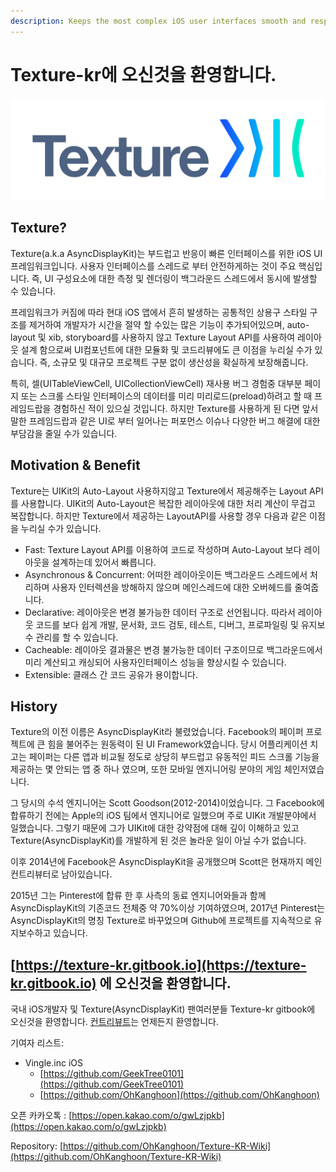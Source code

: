 ```yaml
---
description: Keeps the most complex iOS user interfaces smooth and responsive.
---
```


# Texture-kr에 오신것을 환영합니다.



![Built at Pinterest](.gitbook/assets/image%20%285%29.png)

## **Texture?**

Texture\(a.k.a AsyncDisplayKit\)는 부드럽고 반응이 빠른 인터페이스를 위한 iOS UI 프레임워크입니다. 사용자 인터페이스를 스레드로 부터 안전하게하는 것이 주요 핵심입니다. 즉, UI 구성요소에 대한 측정 및 렌더링이 백그라운드 스레드에서 동시에 발생할 수 있습니다.

프레임워크가 커짐에 따라 현대 iOS 앱에서 흔히 발생하는 공통적인 상용구 스타일 구조를 제거하여 개발자가 시간을 절약 할 수있는 많은 기능이 추가되어있으며, auto-layout 및 xib, storyboard를 사용하지 않고 Texture Layout API를 사용하여 레이아웃 설계 함으로써 UI컴포넌트에 대한 모듈화 및 코드리뷰에도 큰 이점을 누리실 수가 있습니다. 즉, 소규모 및 대규모 프로젝트 구분 없이 생산성을 확실하게 보장해줍니다.

 특히, 셀\(UITableViewCell, UICollectionViewCell\) 재사용 버그 경험중 대부분 페이지 또는 스크롤 스타일 인터페이스의 데이터를 미리 미리로드\(preload\)하려고 할 때 프레임드랍을 경험하신 적이 있으실 것입니다. 하지만 Texture를 사용하게 된 다면 앞서 말한 프레임드랍과 같은 UI로 부터 일어나는 퍼포먼스 이슈나 다양한 버그 해결에 대한 부담감을 줄일 수가 있습니다.

## Motivation & Benefit

Texture는 UIKit의 Auto-Layout 사용하지않고 Texture에서 제공해주는 Layout API를 사용합니다. UIKit의 Auto-Layout은 복잡한 레이아웃에 대한 처리 계산이 무겁고 복잡합니다. 하지만 Texture에서 제공하는 LayoutAPI를 사용할 경우 다음과 같은 이점을 누리실 수가 있습니다.

* Fast: Texture Layout API를 이용하여 코드로 작성하며 Auto-Layout 보다 레이아웃을 설계하는데 있어서 빠릅니다. 
* Asynchronous & Concurrent: 어떠한 레이아웃이든 백그라운드 스레드에서 처리하며 사용자 인터렉션을 방해하지 않으며 메인스레드에 대한 오버헤드를 줄여줍니다. 
* Declarative: 레이아웃은 변경 불가능한 데이터 구조로 선언됩니다. 따라서 레이아웃 코드를 보다 쉽게 ​​개발, 문서화, 코드 검토, 테스트, 디버그, 프로파일링 및 유지보수 관리를 할 수 ​​있습니다.
* Cacheable: 레이아웃 결과물은 변경 불가능한 데이터 구조이므로 백그라운드에서 미리 계산되고 캐싱되어 사용자인터페이스 성능을 향상시킬 수 있습니다.
* Extensible: 클래스 간 코드 공유가 용이합니다.

## History

Texture의 이전 이름은 AsyncDisplayKit라 불렸었습니다. Facebook의 페이퍼 프로젝트에 큰 힘을 불어주는 원동력이 된 UI  Framework였습니다. 당시 어플리케이션 치고는 페이퍼는 다른 앱과 비교될 정도로 상당히 부드럽고 유동적인 피드 스크롤 기능을 제공하는 몇 안되는 앱 중 하나 였으며, 또한 모바일 엔지니어링 분야의 게임 체인저였습니다. 

그 당시의 수석 엔지니어는 Scott Goodson\(2012-2014\)이었습니다. 그 Facebook에 합류하기 전에는 Apple의 iOS 팀에서 엔지니어로 일했으며 주로 UIKit 개발분야에서 일했습니다. 그렇기 때문에 그가 UIKit에 대한 강약점에 대해 깊이 이해하고 있고 Texture\(AsyncDisplayKit\)를 개발하게 된 것은 놀라운 일이 아닐 수가 없습니다.

이후 2014년에 Facebook은 AsyncDisplayKit을 공개했으며 Scott은 현재까지 메인 컨트리뷰터로 남아있습니다. 

2015년 그는 Pinterest에 합류 한 후 사측의 동료 엔지니어와들과 함께 AsyncDisplayKit의 기존코드 전체중 약 70%이상 기여하였으며, 2017년 Pinterest는 AsyncDisplayKit의 명칭 Texture로 바꾸었으며 Github에 프로젝트를 지속적으로 유지보수하고 있습니다.

## [https://texture-kr.gitbook.io](https://texture-kr.gitbook.io) 에 오신것을 환영합니다.

국내 iOS개발자 및 Texture\(AsyncDisplayKit\) 팬여러분들 Texture-kr gitbook에 오신것을 환영합니다. [컨트리뷰트](https://github.com/OhKanghoon/Texture-KR-Wiki)는 언제든지 환영합니다. 

기여자 리스트:

* Vingle.inc iOS
  * [https://github.com/GeekTree0101](https://github.com/GeekTree0101) 
  * [https://github.com/OhKanghoon](https://github.com/OhKanghoon)

오픈 카카오톡 : [https://open.kakao.com/o/gwLzjpkb](https://open.kakao.com/o/gwLzjpkb)

Repository: [https://github.com/OhKanghoon/Texture-KR-Wiki](https://github.com/OhKanghoon/Texture-KR-Wiki)





